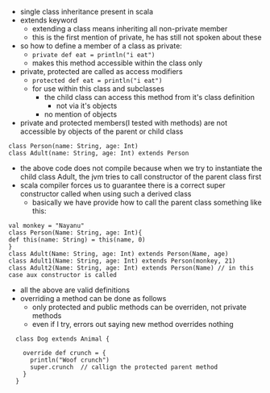 - single class inheritance present in scala
- extends keyword
	- extending a class means inheriting all non-private member
	- this is the first mention of private, he has still not spoken about these
- so how to define a member of a class as private:
	- `private def eat = println("i eat")`
	- makes this method accessible within the class only
- private, protected are called as access modifiers
	- `protected def eat = println("i eat")`
	- for use within this class and subclasses
		- the child class can access this method from it's class definition
			- not via it's objects
		- no mention of objects
- private and protected members(I tested with methods) are not accessible by objects of the parent or child class
```
class Person(name: String, age: Int)
class Adult(name: String, age: Int) extends Person
```
- the above code does not compile because when we try to instantiate the child class Adult, the jvm tries to call constructor of the parent class first
- scala compiler forces us to guarantee there is a correct super constructor called when using such a derived class
	- basically we have provide how to call the parent class something like this:
```
val monkey = "Nayanu"
class Person(Name: String, age: Int){
def this(name: String) = this(name, 0)
}
class Adult(Name: String, age: Int) extends Person(Name, age)
class Adult1(Name: String, age: Int) extends Person(monkey, 21)
class Adult2(Name: String, age: Int) extends Person(Name) // in this case aux constructor is called
```
- all the above are valid definitions
- overriding a method can be done as follows
	- only protected and public methods can be overriden, not private methods
	- even if I try, errors out saying new method overrides nothing
```
  class Dog extends Animal {  
  
    override def crunch = {  
      println("Woof crunch")  
      super.crunch  // callign the protected parent method
    }  
  }
```